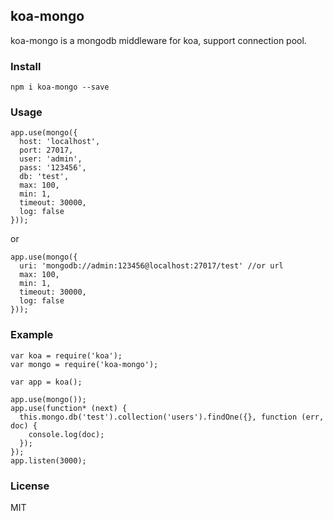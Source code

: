 ## koa-mongo

koa-mongo is a mongodb middleware for koa, support connection pool.

### Install

    npm i koa-mongo --save

### Usage

```
app.use(mongo({
  host: 'localhost',
  port: 27017,
  user: 'admin',
  pass: '123456',
  db: 'test',
  max: 100,
  min: 1,
  timeout: 30000,
  log: false
}));
```

or

```
app.use(mongo({
  uri: 'mongodb://admin:123456@localhost:27017/test' //or url
  max: 100,
  min: 1,
  timeout: 30000,
  log: false
}));
```

### Example

```
var koa = require('koa');
var mongo = require('koa-mongo');

var app = koa();

app.use(mongo());
app.use(function* (next) {
  this.mongo.db('test').collection('users').findOne({}, function (err, doc) {
    console.log(doc);
  });
});
app.listen(3000);
```

### License

MIT